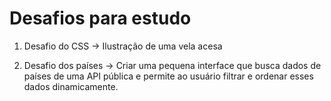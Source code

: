 # Desafios para estudo

1. Desafio do CSS
    -> Ilustração de uma vela acesa

2. Desafio dos países
    ->  Criar uma pequena interface que busca dados de países de uma API pública e permite ao usuário filtrar e ordenar esses dados dinamicamente.
